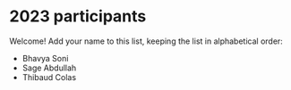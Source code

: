 # 2023 participants

Welcome! Add your name to this list, keeping the list in alphabetical order:

- Bhavya Soni
- Sage Abdullah
- Thibaud Colas
